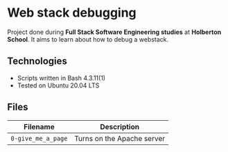 # Web stack debugging
Project done during **Full Stack Software Engineering studies** at **Holberton School**. It aims to learn about how to debug a webstack.

## Technologies
* Scripts written in Bash 4.3.11(1)
* Tested on Ubuntu 20.04 LTS

## Files

| Filename | Description |
| -------- | ----------- |
| `0-give_me_a_page` | Turns on the Apache server |
